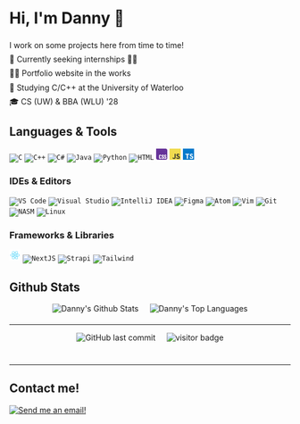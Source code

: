 # Hi, I'm Danny 👋

<div align="left" style="line-height: 1.8; margin-bottom: 20px;">
  I work on some projects here from time to time!<br>
  💼 Currently seeking internships 🤞🙏<br>
  🧑‍💻 Portfolio website in the works<br>
  📖 Studying C/C++ at the University of Waterloo<br>
  🎓 CS (UW) & BBA (WLU) '28
</div>

## Languages & Tools

<code><img height="20" alt="C" src="https://upload.wikimedia.org/wikipedia/commons/thumb/1/18/C_Programming_Language.svg/695px-C_Programming_Language.svg.png"></code>
<code><img height="20" alt="C++" src="https://isocpp.org/assets/images/cpp_logo.png"></code>
<code><img height="20" alt="C#" src="https://upload.wikimedia.org/wikipedia/commons/thumb/b/bd/Logo_C_sharp.svg/910px-Logo_C_sharp.svg.png"></code>
<code><img height="20" alt="Java" src="https://upload.wikimedia.org/wikipedia/en/thumb/3/30/Java_programming_language_logo.svg/1200px-Java_programming_language_logo.svg.png"></code>
<code><img height="20" alt="Python" src="https://upload.wikimedia.org/wikipedia/commons/thumb/c/c3/Python-logo-notext.svg/640px-Python-logo-notext.svg.png"></code>
<code><img height="20" alt="HTML" src="https://upload.wikimedia.org/wikipedia/commons/thumb/6/61/HTML5_logo_and_wordmark.svg/1200px-HTML5_logo_and_wordmark.svg.png"></code>
<code><img height="20" alt="CSS" src="https://raw.githubusercontent.com/github/explore/6c6508f34230f0ac0d49e847a326429eefbfc030/topics/css/css.png"></code>
<code><img height="20" alt="JavaScript" src="https://raw.githubusercontent.com/github/explore/80688e429a7d4ef2fca1e82350fe8e3517d3494d/topics/javascript/javascript.png"></code>
<code><img height="20" alt="TypeScript" src="https://raw.githubusercontent.com/github/explore/80688e429a7d4ef2fca1e82350fe8e3517d3494d/topics/typescript/typescript.png"></code>

### IDEs & Editors

<code><img height="20" alt="VS Code" src="https://upload.wikimedia.org/wikipedia/commons/thumb/9/9a/Visual_Studio_Code_1.35_icon.svg/2048px-Visual_Studio_Code_1.35_icon.svg.png"></code>
<code><img height="20" alt="Visual Studio" src="https://upload.wikimedia.org/wikipedia/commons/thumb/2/2c/Visual_Studio_Icon_2022.svg/1200px-Visual_Studio_Icon_2022.svg.png"></code>
<code><img height="20" alt="IntelliJ IDEA" src="https://upload.wikimedia.org/wikipedia/commons/thumb/9/9c/IntelliJ_IDEA_Icon.svg/1024px-IntelliJ_IDEA_Icon.svg.png"></code>
<code><img height="20" alt="Figma" src="https://upload.wikimedia.org/wikipedia/commons/thumb/3/33/Figma-logo.svg/1200px-Figma-logo.svg.png"></code>
<code><img height="20" alt="Atom" src="https://raw.githubusercontent.com/zeke/atom-icon/master/old-icon/2.png"></code>
<code><img height="20" alt="Vim" src="https://upload.wikimedia.org/wikipedia/commons/thumb/9/9f/Vimlogo.svg/1022px-Vimlogo.svg.png"></code>
<code><img height="20" alt="Git" src="https://git-scm.com/images/logos/downloads/Git-Icon-1788C.png"></code>
<code><img height="20" alt="NASM" src="https://www.herminos.site/_next/static/media/NASM.60abf161.svg"></code>
<code><img height="20" alt="Linux" src="https://upload.wikimedia.org/wikipedia/commons/thumb/3/35/Tux.svg/1200px-Tux.svg.png"></code>

### Frameworks & Libraries

<code><img height="20" alt="React" src="https://raw.githubusercontent.com/github/explore/80688e429a7d4ef2fca1e82350fe8e3517d3494d/topics/react/react.png"></code>
<code><img height="20" alt="NextJS" src="https://www.datocms-assets.com/98835/1684410508-image-7.png"></code>
<code><img height="20" alt="Strapi" src="https://images.spr.so/cdn-cgi/imagedelivery/j42No7y-dcokJuNgXeA0ig/32f3a89c-99c4-466f-8536-dd75f65fa320/Strapi-Monogram/w=256,quality=90,fit=scale-down"></code>
<code><img height="20" width="20" alt="Tailwind" src="https://upload.wikimedia.org/wikipedia/commons/thumb/d/d5/Tailwind_CSS_Logo.svg/2560px-Tailwind_CSS_Logo.svg.png"></code>

## Github Stats

<div align="center" style="display: flex; justify-content: center; align-items: center; gap: 20px; margin-bottom: 20px;">
  <div style="display: flex; justify-content: center; align-items: center;">
    <img alt="Danny's Github Stats" src="https://github-readme-stats.vercel.app/api?username=Danh295&show_icons=true&hide_border=true&bg_color=020122&title_color=48AF40&text_color=C3C3C3&icon_color=4ABB41&border_radius=30" />
  </div>
  <div style="display: flex; justify-content: center; align-items: center;">
    <img alt="Danny's Top Languages" src="https://github-readme-stats.vercel.app/api/top-langs/?username=Danh295&show_icons=true&hide_border=true&bg_color=020122&title_color=48AF40&text_color=C3C3C3&icon_color=4ABB41&border_radius=30&layout=compact&langs_count=10" />
  </div>
</div>

---

<div align="center" style="display: flex; justify-content: center; align-items: center; gap: 20px; flex-wrap: wrap; margin-bottom: 40px;">
  <img src="https://img.shields.io/github/last-commit/Danh295/Danh295" alt="GitHub last commit"/>
  <img src="https://komarev.com/ghpvc/?username=Danh295&color=4ABB41" alt="visitor badge"/>
</div>

---

## Contact me!

<div align="left">
  <a href="mailto:hudanny295@gmail.com/"><img alt="Send me an email!" width="120px" src="https://ssl.gstatic.com/ui/v1/icons/mail/rfr/logo_gmail_lockup_dark_1x_r2.png" /></a>
</div>
